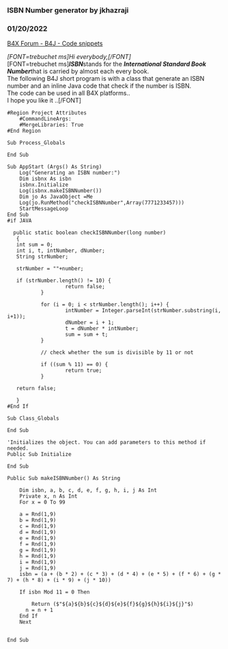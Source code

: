 ### ISBN Number generator by jkhazraji
### 01/20/2022
[B4X Forum - B4J - Code snippets](https://www.b4x.com/android/forum/threads/137792/)

*[FONT=trebuchet ms]Hi everybody,[/FONT]*  
[FONT=trebuchet ms]***ISBN***stands for the ***International Standard Book Number***that is carried by almost each every book.   
The following B4J short program is with a class that generate an ISBN number and an inline Java code that check if the number is ISBN.   
The code can be used in all B4X platforms..  
I hope you like it ..[/FONT]  

```B4X
#Region Project Attributes  
    #CommandLineArgs:  
    #MergeLibraries: True  
#End Region  
  
Sub Process_Globals  
      
End Sub  
  
Sub AppStart (Args() As String)  
    Log("Generating an ISBN number:")  
    Dim isbnx As isbn  
    isbnx.Initialize  
    Log(isbnx.makeISBNNumber())  
    Dim jo As JavaObject =Me  
    Log(jo.RunMethod("checkISBNNumber",Array(7771233457)))  
    StartMessageLoop  
End Sub  
#if JAVA  
  
  public static boolean checkISBNNumber(long number)   
   {   
   int sum = 0;   
   int i, t, intNumber, dNumber;   
   String strNumber;   
          
   strNumber = ""+number;   
          
   if (strNumber.length() != 10) {   
                   return false;   
           }   
          
           for (i = 0; i < strNumber.length(); i++) {   
                   intNumber = Integer.parseInt(strNumber.substring(i, i+1));   
                   dNumber = i + 1;   
                   t = dNumber * intNumber;   
                   sum = sum + t;   
           }   
   
           // check whether the sum is divisible by 11 or not   
        
           if ((sum % 11) == 0) {   
                   return true;   
           }   
          
   return false;   
          
   }   
#End If
```

  
  

```B4X
Sub Class_Globals  
      
End Sub  
  
'Initializes the object. You can add parameters to this method if needed.  
Public Sub Initialize  
    '  
End Sub  
  
Public Sub makeISBNNumber() As String  
   
    Dim isbn, a, b, c, d, e, f, g, h, i, j As Int  
    Private x, n As Int  
    For x = 0 To 99  
      
    a = Rnd(1,9)  
    b = Rnd(1,9)  
    c = Rnd(1,9)  
    d = Rnd(1,9)  
    e = Rnd(1,9)  
    f = Rnd(1,9)  
    g = Rnd(1,9)  
    h = Rnd(1,9)  
    i = Rnd(1,9)  
    j = Rnd(1,9)  
    isbn = (a + (b * 2) + (c * 3) + (d * 4) + (e * 5) + (f * 6) + (g * 7) + (h * 8) + (i * 9) + (j * 10))  
      
    If isbn Mod 11 = 0 Then  
              
        Return ($"${a}${b}${c}${d}${e}${f}${g}${h}${i}${j}"$)  
      n = n + 1  
    End If  
    Next  
  
      
End Sub
```